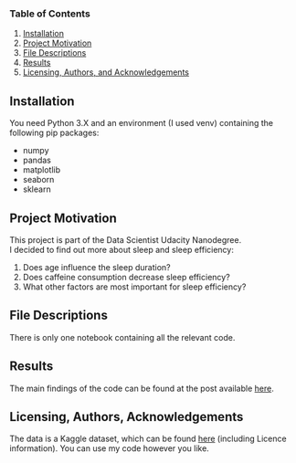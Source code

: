 ### Table of Contents

1. [Installation](#installation)
2. [Project Motivation](#motivation)
3. [File Descriptions](#files)
4. [Results](#results)
5. [Licensing, Authors, and Acknowledgements](#licensing)

## Installation <a name="installation"></a>

You need Python 3.X and an environment (I used venv) containing the following pip packages:

- numpy
- pandas
- matplotlib
- seaborn
- sklearn

## Project Motivation<a name="motivation"></a>

This project is part of the Data Scientist Udacity Nanodegree.  
I decided to find out more about sleep and sleep efficiency:

1. Does age influence the sleep duration?
2. Does caffeine consumption decrease sleep efficiency?
3. What other factors are most important for sleep efficiency?

## File Descriptions <a name="files"></a>

There is only one notebook containing all the relevant code.

## Results<a name="results"></a>

The main findings of the code can be found at the post
available [here](http://schumacher.pythonanywhere.com/udacity-blog).

## Licensing, Authors, Acknowledgements<a name="licensing"></a>

The data is a Kaggle dataset, which can be
found [here](https://www.kaggle.com/datasets/equilibriumm/sleep-efficiency/) (including Licence information).
You can use my code however you like.